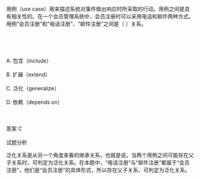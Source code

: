 <div class="detail lh2">用例（use case）用来描述系统对事件做出响应时所采取的行动。用例之间是具有相关性的。在一个会员管理系统中，会员注册时可以采用电话和邮件两种方式。用例“会员注册”和“电话注册”、“邮件注册”之间是（  ）关系。<p><br/></p><br/><br/>A. 包含（include）<br/><br/>B. 扩展（extend）<br/><br/>C. 泛化（generalize）<br/><br/>D. 依赖（depends on）<br/><br/><br/><br/>答案 C<br/><br/>试题分析<br/><p></p><p>泛化关系是从另一个角度来看的继承关系，也就是说，当两个用例之间可能存在父子关系时，可判定为泛化关系。在本题中，“电话注册”与“邮件注册”都属于“会员注册”，他们是“会员注册”的具体形式，所以存在父子关系，可判定为泛化关系。</p></div>